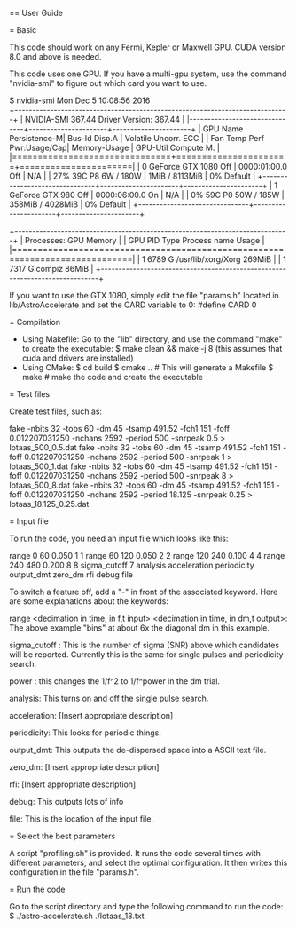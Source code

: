 == User Guide

= Basic

This code should work on any Fermi, Kepler or Maxwell GPU. 
CUDA version 8.0 and above is needed. 

This code uses one GPU. 
If you have a multi-gpu system, use the command "nvidia-smi" to figure out which card you want to use.

$ nvidia-smi
Mon Dec  5 10:08:56 2016       
+-----------------------------------------------------------------------------+
| NVIDIA-SMI 367.44                 Driver Version: 367.44                    |
|-------------------------------+----------------------+----------------------+
| GPU  Name        Persistence-M| Bus-Id        Disp.A | Volatile Uncorr. ECC |
| Fan  Temp  Perf  Pwr:Usage/Cap|         Memory-Usage | GPU-Util  Compute M. |
|===============================+======================+======================|
|   0  GeForce GTX 1080    Off  | 0000:01:00.0     Off |                  N/A |
| 27%   39C    P8     6W / 180W |      1MiB /  8113MiB |      0%      Default |
+-------------------------------+----------------------+----------------------+
|   1  GeForce GTX 980     Off  | 0000:06:00.0      On |                  N/A |
|  0%   59C    P0    50W / 185W |    358MiB /  4028MiB |      0%      Default |
+-------------------------------+----------------------+----------------------+
                                                                               
+-----------------------------------------------------------------------------+
| Processes:                                                       GPU Memory |
|  GPU       PID  Type  Process name                               Usage      |
|=============================================================================|
|    1      6789    G   /usr/lib/xorg/Xorg                             269MiB |
|    1      7317    G   compiz                                          86MiB |
+-----------------------------------------------------------------------------+

If you want to use the GTX 1080, simply edit the file "params.h" located in lib/AstroAccelerate and set the CARD variable to 0:
#define CARD 0

= Compilation
- Using Makefile:
Go to the "lib" directory, and use the command "make" to create the executable:
$ make clean && make -j 8
(this assumes that cuda and drivers are installed)
- Using CMake:
$ cd build
$ cmake .. # This will generate a Makefile
$ make 	 # make the code and create the executable

= Test files

Create test files, such as:

fake -nbits 32 -tobs 60 -dm 45 -tsamp 491.52 -fch1 151 -foff 0.012207031250 -nchans 2592 -period 500 -snrpeak 0.5 > lotaas_500_0.5.dat
fake -nbits 32 -tobs 60 -dm 45 -tsamp 491.52 -fch1 151 -foff 0.012207031250 -nchans 2592 -period 500 -snrpeak 1 > lotaas_500_1.dat
fake -nbits 32 -tobs 60 -dm 45 -tsamp 491.52 -fch1 151 -foff 0.012207031250 -nchans 2592 -period 500 -snrpeak 8 > lotaas_500_8.dat
fake -nbits 32 -tobs 60 -dm 45 -tsamp 491.52 -fch1 151 -foff 0.012207031250 -nchans 2592 -period 18.125 -snrpeak 0.25 > lotaas_18.125_0.25.dat

= Input file

To run the code, you need an input file which looks like this: 

range   0    60    0.050 1  1
range   60   120   0.050 2  2
range   120  240   0.100 4  4
range   240  480   0.200 8  8
sigma_cutoff	7
analysis
acceleration
periodicity
output_dmt
zero_dm
rfi
debug
file <location of your filterbank file>

To switch a feature off, add a "-" in front of the associated keyword.
Here are some explanations about the keywords:

range <start dm> <end dm> <dm step size> <decimation in time, in f,t input> <decimation in time, in dm,t output>:
The above example "bins" at about 6x the diagonal dm in this example.

sigma_cutoff <value>:
This is the number of sigma (SNR) above which candidates will be reported. Currently this is the same for single pulses and periodicity search.

power <value>: 
this changes the 1/f^2 to 1/f^power in the dm trial.

analysis:
This turns on and off the single pulse search.

acceleration:
[Insert appropriate description]

periodicity:
This looks for periodic things.

output_dmt:
This outputs the de-dispersed space into a ASCII text file.

zero_dm:
[Insert appropriate description]

rfi:
[Insert appropriate description]

debug:
This outputs lots of info

file:
This is the location of the input file.

= Select the best parameters

A script "profiling.sh" is provided. It runs the code several times with different parameters, and select the optimal configuration. It then writes this configuration in the file "params.h".  

= Run the code

Go to the script directory and type the following command to run the code:
$ ./astro-accelerate.sh ./lotaas_18.txt

